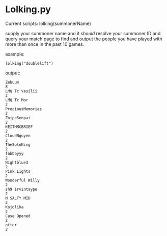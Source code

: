 Lolking.py
==========

Current scripts:
lolking(summonerName)

supply your summoner name and it *should* resolve your summoner ID and query your match page to find and output the people you have played with more than once in the past 10 games.

example:
```
lolking("doublelift")
```
output:

```
Zebuum
8
LMQ Tc Vasilii
2
LMQ Tc Mor
2
PreciousMemories
2
ZnipeSenpai
2
KEITHMCBRIEF
2
CloudNguyen
2
TheSoloKing
2
fabbbyyy
2
Nightblue3
2
Pink Lights
2
Wonderful Willy
2
sh9 irvintaype
2
M SALTY MID
2
Kojolika
2
Case Opened
2
otter
2
```
